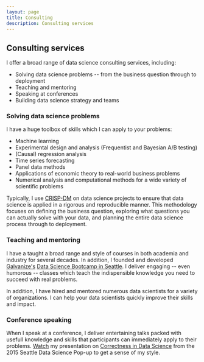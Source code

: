 ```yaml
---
layout: page
title: Consulting
description: Consulting services
---
```


##  Consulting services

I offer a broad range of data science consulting services, including:

* Solving data science problems -- from the business question through to deployment
* Teaching and mentoring
* Speaking at conferences
* Building data science strategy and teams


###  Solving data science problems


I have a huge toolbox of skills which I can apply to your problems:

* Machine learning
* Experimental design and analysis (Frequentist and Bayesian A/B testing)
* (Causal) regression analysis
* Time series forecasting
* Panel data methods
* Applications of economic theory to real-world business problems
* Numerical analysis and computational methods for a wide variety of scientific problems


Typically, I use [CRISP-DM](https://en.wikipedia.org/wiki/Cross-industry_standard_process_for_data_mining)
on data science projects to ensure that data science is applied in a rigorous
and reproducible manner. This methodology focuses on defining the business question, exploring what questions
you can actually solve with your data, and planning the entire data science process through to deployment.


###  Teaching and mentoring

I have a taught a broad range and style of courses in both academia and industry for several decades.
In addition, I founded and developed [Galvanize's](https://www.galvanize.com)
[Data Science Bootcamp in Seattle](https://www.galvanize.com/seattle/data-science). I deliver
engaging -- even humorous -- classes which teach the indispensible knowledge you need to succeed
with real problems.

In addition, I have hired and mentored numerous data scientists for a variety of organizations.
I can help your data scientists quickly improve their skills and impact.


###  Conference speaking

When I speak at a conference, I deliver entertaining talks packed with usefull knowledge and
skills that participants can immediately apply to their problems. [Watch](https://youtu.be/kex-UXZTGU4)
my presentation on [Correctness in Data Science](https://youtu.be/kex-UXZTGU4)
from the 2015 Seattle Data Science Pop-up to get a sense of my style.
